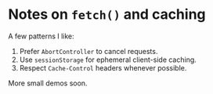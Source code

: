 # Notes on `fetch()` and caching

A few patterns I like:

1. Prefer `AbortController` to cancel requests.
2. Use `sessionStorage` for ephemeral client-side caching.
3. Respect `Cache-Control` headers whenever possible.

More small demos soon.
